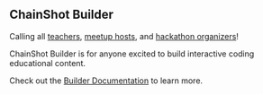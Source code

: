 ## ChainShot Builder

Calling all [teachers](https://chainshotbuilder.readthedocs.io/en/latest/container_types.html#lessons), [meetup hosts](https://chainshotbuilder.readthedocs.io/en/latest/container_types.html#challenges), and [hackathon organizers](https://chainshotbuilder.readthedocs.io/en/latest/container_types.html#building-blocks)!

ChainShot Builder is for anyone excited to build interactive coding educational content.

Check out the [Builder Documentation](https://chainshotbuilder.readthedocs.io/en/latest/) to learn more.
